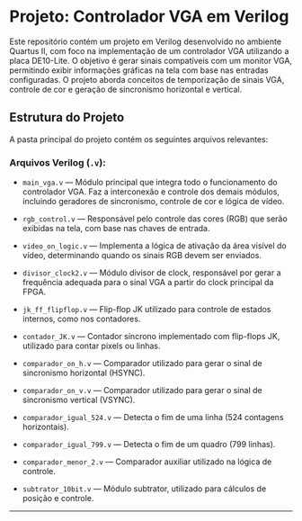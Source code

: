 # Projeto: Controlador VGA em Verilog

Este repositório contém um projeto em Verilog desenvolvido no ambiente Quartus II, com foco na implementação de um controlador VGA utilizando a placa DE10-Lite. O objetivo é gerar sinais compatíveis com um monitor VGA, permitindo exibir informações gráficas na tela com base nas entradas configuradas. O projeto aborda conceitos de temporização de sinais VGA, controle de cor e geração de sincronismo horizontal e vertical.

## Estrutura do Projeto

A pasta principal do projeto contém os seguintes arquivos relevantes:

### Arquivos Verilog (`.v`):

- `main_vga.v` — Módulo principal que integra todo o funcionamento do controlador VGA. Faz a interconexão e controle dos demais módulos, incluindo geradores de sincronismo, controle de cor e lógica de vídeo.

- `rgb_control.v` — Responsável pelo controle das cores (RGB) que serão exibidas na tela, com base nas chaves de entrada.

- `video_on_logic.v` — Implementa a lógica de ativação da área visível do vídeo, determinando quando os sinais RGB devem ser enviados.

- `divisor_clock2.v` — Módulo divisor de clock, responsável por gerar a frequência adequada para o sinal VGA a partir do clock principal da FPGA.

- `jk_ff_flipflop.v` — Flip-flop JK utilizado para controle de estados internos, como nos contadores.

- `contador_JK.v` — Contador síncrono implementado com flip-flops JK, utilizado para contar pixels ou linhas.

- `comparador_on_h.v` — Comparador utilizado para gerar o sinal de sincronismo horizontal (HSYNC).

- `comparador_on_v.v` — Comparador utilizado para gerar o sinal de sincronismo vertical (VSYNC).

- `comparador_igual_524.v` — Detecta o fim de uma linha (524 contagens horizontais).

- `comparador_igual_799.v` — Detecta o fim de um quadro (799 linhas).

- `comparador_menor_2.v` — Comparador auxiliar utilizado na lógica de controle.

- `subtrator_10bit.v` — Módulo subtrator, utilizado para cálculos de posição e controle.

---


